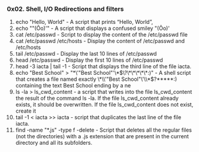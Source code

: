 ### 0x02. Shell, I/O Redirections and filters ###
1. echo "Hello, World" - A script that prints “Hello, World”,
2. echo "\"(Ôo)'" - A script that displays a confused smiley "(Ôo)'
3. cat /etc/passwd - Script to display the content of the /etc/passwd file
4. cat /etc/passwd /etc/hosts - Display the content of /etc/passwd and /etc/hosts
5. tail /etc/passwd - Display the last 10 lines of /etc/passwd
6. head /etc/passwd - Display the first 10 lines of /etc/passwd
7. head -3 iacta | tail -1 - Script that displays the third line of the file iacta.
8. echo "Best School" > "\*\\\'\"Best School\"\'\\\*$\?\*\*\*\*\*:)" - A shell script that creates a file named exactly \*\\'"Best School"\'\\*$\?\*\*\*\*\*:) containing the text Best School ending by a ne
9. ls -la > ls_cwd_content - a script that writes into the file ls_cwd_content the result of the command ls -la. If the file ls_cwd_content already exists, it should be overwritten. If the file ls_cwd_content does not exist, create it
10. tail -1 < iacta >> iacta - script that duplicates the last line of the file iacta.
11. find -name "*.js" -type f -delete - Script that deletes all the regular files (not the directories) with a .js extension that are present in the current directory and all its subfolders.
